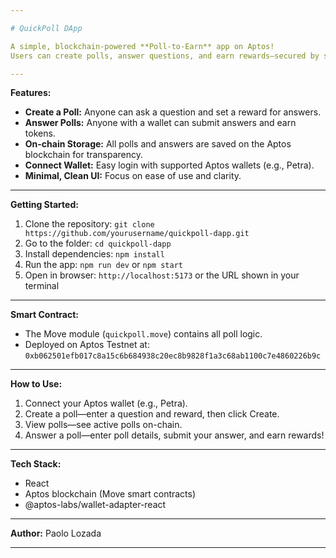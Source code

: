 ```yaml
---

# QuickPoll DApp

A simple, blockchain-powered **Poll-to-Earn** app on Aptos!
Users can create polls, answer questions, and earn rewards—secured by smart contracts and powered by web3 wallets.

---
```


**Features:**

* **Create a Poll:** Anyone can ask a question and set a reward for answers.
* **Answer Polls:** Anyone with a wallet can submit answers and earn tokens.
* **On-chain Storage:** All polls and answers are saved on the Aptos blockchain for transparency.
* **Connect Wallet:** Easy login with supported Aptos wallets (e.g., Petra).
* **Minimal, Clean UI:** Focus on ease of use and clarity.

---

**Getting Started:**

1. Clone the repository:
   `git clone https://github.com/yourusername/quickpoll-dapp.git`
2. Go to the folder:
   `cd quickpoll-dapp`
3. Install dependencies:
   `npm install`
4. Run the app:
   `npm run dev` or `npm start`
5. Open in browser:
   `http://localhost:5173` or the URL shown in your terminal

---

**Smart Contract:**

* The Move module (`quickpoll.move`) contains all poll logic.
* Deployed on Aptos Testnet at:
  `0xb062501efb017c8a15c6b684938c20ec8b9828f1a3c68ab1100c7e4860226b9c`

---

**How to Use:**

1. Connect your Aptos wallet (e.g., Petra).
2. Create a poll—enter a question and reward, then click Create.
3. View polls—see active polls on-chain.
4. Answer a poll—enter poll details, submit your answer, and earn rewards!

---

**Tech Stack:**

* React
* Aptos blockchain (Move smart contracts)
* @aptos-labs/wallet-adapter-react

---

**Author:**
Paolo Lozada

---
